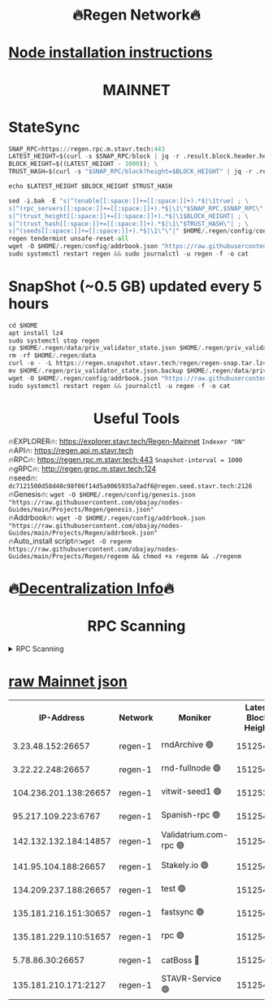 <h1 align="center"> 🔥Regen Network🔥</h1>

[Node installation instructions](https://github.com/obajay/nodes-Guides/tree/main/Projects/Regen)
=
<h1 align="center"> MAINNET</h1>

# StateSync
```python
SNAP_RPC=https://regen.rpc.m.stavr.tech:443
LATEST_HEIGHT=$(curl -s $SNAP_RPC/block | jq -r .result.block.header.height); \
BLOCK_HEIGHT=$((LATEST_HEIGHT - 1000)); \
TRUST_HASH=$(curl -s "$SNAP_RPC/block?height=$BLOCK_HEIGHT" | jq -r .result.block_id.hash)

echo $LATEST_HEIGHT $BLOCK_HEIGHT $TRUST_HASH

sed -i.bak -E "s|^(enable[[:space:]]+=[[:space:]]+).*$|\1true| ; \
s|^(rpc_servers[[:space:]]+=[[:space:]]+).*$|\1\"$SNAP_RPC,$SNAP_RPC\"| ; \
s|^(trust_height[[:space:]]+=[[:space:]]+).*$|\1$BLOCK_HEIGHT| ; \
s|^(trust_hash[[:space:]]+=[[:space:]]+).*$|\1\"$TRUST_HASH\"| ; \
s|^(seeds[[:space:]]+=[[:space:]]+).*$|\1\"\"|" $HOME/.regen/config/config.toml
regen tendermint unsafe-reset-all
wget -O $HOME/.regen/config/addrbook.json "https://raw.githubusercontent.com/obajay/nodes-Guides/main/Projects/Regen/addrbook.json"
sudo systemctl restart regen && sudo journalctl -u regen -f -o cat
```
# SnapShot (~0.5 GB) updated every 5 hours
```python
cd $HOME
apt install lz4
sudo systemctl stop regen
cp $HOME/.regen/data/priv_validator_state.json $HOME/.regen/priv_validator_state.json.backup
rm -rf $HOME/.regen/data
curl -o - -L https://regen.snapshot.stavr.tech/regen/regen-snap.tar.lz4 | lz4 -c -d - | tar -x -C $HOME/.regen --strip-components 2
mv $HOME/.regen/priv_validator_state.json.backup $HOME/.regen/data/priv_validator_state.json
wget -O $HOME/.regen/config/addrbook.json "https://raw.githubusercontent.com/obajay/nodes-Guides/main/Projects/Regen/addrbook.json"
sudo systemctl restart regen && journalctl -u regen -f -o cat
```

 <h1 align="center"> Useful Tools</h1>

🔥EXPLORER🔥:     https://explorer.stavr.tech/Regen-Mainnet        `Indexer "ON"` \
🔥API🔥:          https://regen.api.m.stavr.tech \
🔥RPC🔥:          https://regen.rpc.m.stavr.tech:443              `Snapshot-interval = 1000` \
🔥gRPC🔥:         http://regen.grpc.m.stavr.tech:124 \
🔥seed🔥:      `dc7121500d58d40c98f06f14d5a9065935a7adf6@regen.seed.stavr.tech:2126` \
🔥Genesis🔥:   `wget -O $HOME/.regen/config/genesis.json "https://raw.githubusercontent.com/obajay/nodes-Guides/main/Projects/Regen/genesis.json"` \
🔥Addrbook🔥:  `wget -O $HOME/.regen/config/addrbook.json "https://raw.githubusercontent.com/obajay/nodes-Guides/main/Projects/Regen/addrbook.json"` \
🔥Auto_install script🔥:`wget -O regenm https://raw.githubusercontent.com/obajay/nodes-Guides/main/Projects/Regen/regenm && chmod +x regenm && ./regenm`

🔥[Decentralization Info](https://github.com/obajay/StateSync-snapshots/tree/main/Projects/Regen/Decentralization)🔥
=
<h1 align="center"> RPC Scanning</h1>

<details>
<summary>RPC Scanning</summary>

<h2 align="center"> We scan nodes in real time every 4 hours. And we provide the final result of RPC endpoints.
We cannot influence the operation of these nodes in any way. </h2>


```python
If Voting Power is higher than 0 --> then the Node is a validator of the network and may be subject to attack and be a potential threat to the chain.
```
```python
We marked such validators with a red symbol
```

</details>

[raw Mainnet json](https://rpc-check.regenm.stavr.tech/regenm/rpc-regenm-result.json)
=


<table><tr><th>IP-Address</th><th>Network</th><th>Moniker</th><th>Latest Block Height</th><th>Earliest Block Height</th><th>Catching Up</th><th>Tx Index</th><th>Voting Power</th><th>Scan Time</th></tr><tr><td>3.23.48.152:26657</td><td>regen-1</td><td>rndArchive 🟢</td><td>15125409</td><td>1</td><td>False</td><td>on</td><td>0</td><td>2024-03-14T23:58:21.459211877UTC</td></tr><tr><td>3.22.22.248:26657</td><td>regen-1</td><td>rnd-fullnode 🟢</td><td>15125408</td><td>4134001</td><td>False</td><td>on</td><td>0</td><td>2024-03-14T23:58:12.648739195UTC</td></tr><tr><td>104.236.201.138:26657</td><td>regen-1</td><td>vitwit-seed1 🟢</td><td>15125395</td><td>8943001</td><td>False</td><td>on</td><td>0</td><td>2024-03-14T23:56:56.391254182UTC</td></tr><tr><td>95.217.109.223:6767</td><td>regen-1</td><td>Spanish-rpc 🟢</td><td>15125420</td><td>10068001</td><td>False</td><td>on</td><td>0</td><td>2024-03-14T23:59:21.230093777UTC</td></tr><tr><td>142.132.132.184:14857</td><td>regen-1</td><td>Validatrium.com-rpc 🟢</td><td>15125420</td><td>11175001</td><td>False</td><td>on</td><td>0</td><td>2024-03-14T23:59:25.521428542UTC</td></tr><tr><td>141.95.104.188:26657</td><td>regen-1</td><td>Stakely.io 🟢</td><td>15125405</td><td>13442501</td><td>False</td><td>on</td><td>0</td><td>2024-03-14T23:57:53.436202330UTC</td></tr><tr><td>134.209.237.188:26657</td><td>regen-1</td><td>test 🟢</td><td>15125426</td><td>13992001</td><td>False</td><td>on</td><td>0</td><td>2024-03-14T23:59:59.293095962UTC</td></tr><tr><td>135.181.216.151:30657</td><td>regen-1</td><td>fastsync 🟢</td><td>15125413</td><td>14457001</td><td>False</td><td>off</td><td>0</td><td>2024-03-14T23:58:41.215603898UTC</td></tr><tr><td>135.181.229.110:51657</td><td>regen-1</td><td>rpc 🟢</td><td>15125403</td><td>14844001</td><td>False</td><td>on</td><td>0</td><td>2024-03-14T23:57:42.985389320UTC</td></tr><tr><td>5.78.86.30:26657</td><td>regen-1</td><td>catBoss 🔴</td><td>15125431</td><td>15111001</td><td>False</td><td>on</td><td>9026453025</td><td>2024-03-15T00:00:27.416657872UTC</td></tr><tr><td>135.181.210.171:2127</td><td>regen-1</td><td>STAVR-Service 🟢</td><td>15125433</td><td>15123001</td><td>False</td><td>on</td><td>0</td><td>2024-03-15T00:00:41.981416162UTC</td></tr></table>